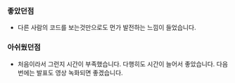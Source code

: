 ### 좋았던점
- 다른 사람의 코드를 보는것만으로도 먼가 발전하는 느낌이 들었습니다.
### 아쉬웠던점
- 처음이라서 그런지 시간이 부족했습니다. 다행히도 시간이 늘어서 좋았습니다. 다음번에는 발표도 영상 녹화되면 좋겠습니다.